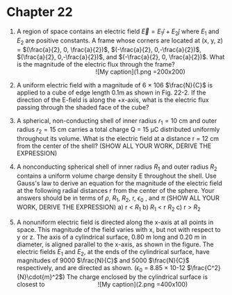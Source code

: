 # Chapter 22

1) A region of space contains an electric field $\overrightarrow{E} = E_1\widehat{i} + E_2\widehat{j}$ where $E_1$ and $E_2$ are positive constants. A frame whose corners are located at (x, y, z) = $(\frac{a}{2}, 0, \frac{a}{2})$, $(-\frac{a}{2}, 0,-\frac{a}{2})$, $(\frac{a}{2}, 0,-\frac{a}{2})$, and $(-\frac{a}{2}, 0, \frac{a}{2})$. What is the magnitude of the electric flux through the frame?
$~~~~~~~~~~~~~~~~~~~~~~~~~~~~~~~~~~~~~~~~~~~~~~$![My caption](1.png =200x200)

2) A uniform electric field with a magnitude of 6 × 106 $\frac{N}{C}$ is applied to a cube of edge length 0.1m as shown in Fig. 22-2. If the direction of the E-field is along the +x-axis, what is the electric flux passing through the shaded face of the cube?

3) A spherical, non-conducting shell of inner radius $r_1 = 10$ cm and outer radius $r_2= 15$ cm carries a total charge Q = 15 µC distributed uniformly throughout its volume. What is the electric field at a distance r = 12 cm from the center of the shell? (SHOW ALL YOUR WORK, DERIVE THE EXPRESSION)


4) A nonconducting spherical shell of inner radius $R_1$ and outer radius $R_2$ contains a uniform volume charge density Ε throughout the shell. Use Gauss's law to derive an equation for the magnitude of the electric field at the following radial distances r from the center of the sphere. Your answers should be in terms of $\rho$, $R_1$, $R_2$, r, $\epsilon_0$ , and $\pi$ (SHOW ALL YOUR WORK, DERIVE THE EXPRESSION)
a) r < $R_1$
b) $R_1$ < r $R_2$
c) r > $R_2$


5) A nonuniform electric field is directed along the x-axis at all points in space. This magnitude of the field varies with x, but not with respect to y or z. The axis of a cylindrical surface, 0.80 m long and 0.20 m in diameter, is aligned parallel to the x-axis, as shown in the figure. The electric fields $E_1$ and $E_2$, at the ends of the cylindrical surface, have magnitudes of 9000 $\frac{N}{C}$ and 5000 $\frac{N}{C}$ respectively, and are directed as shown. ($\epsilon_0$ = 8.85 × 10-12 $\frac{C^2}{N}\cdot{m}^2$) The charge enclosed by the cylindrical surface is closest to
$~~~~~~~~~~~~~~~~~~~~~~~~~~~~~~$![My caption](2.png =400x100)
